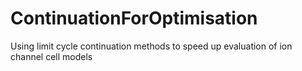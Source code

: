 # ContinuationForOptimisation
 Using limit cycle continuation methods to speed up evaluation of ion channel cell models
